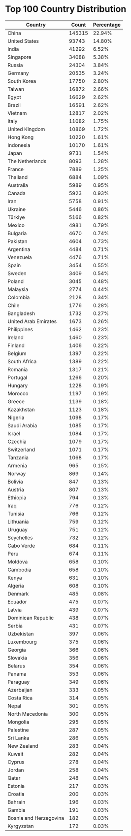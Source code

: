 # Top 100 Country Distribution
| Country | Count | Percentage |
|----|----|----|
| China | 145315 | 22.94% |
| United States | 93743 | 14.80% |
| India | 41292 | 6.52% |
| Singapore | 34088 | 5.38% |
| Russia | 24304 | 3.84% |
| Germany | 20535 | 3.24% |
| South Korea | 17750 | 2.80% |
| Taiwan | 16872 | 2.66% |
| Egypt | 16629 | 2.62% |
| Brazil | 16591 | 2.62% |
| Vietnam | 12817 | 2.02% |
| Italy | 11082 | 1.75% |
| United Kingdom | 10869 | 1.72% |
| Hong Kong | 10220 | 1.61% |
| Indonesia | 10170 | 1.61% |
| Japan | 9731 | 1.54% |
| The Netherlands | 8093 | 1.28% |
| France | 7889 | 1.25% |
| Thailand | 6884 | 1.09% |
| Australia | 5989 | 0.95% |
| Canada | 5923 | 0.93% |
| Iran | 5758 | 0.91% |
| Ukraine | 5446 | 0.86% |
| Türkiye | 5166 | 0.82% |
| Mexico | 4981 | 0.79% |
| Bulgaria | 4670 | 0.74% |
| Pakistan | 4604 | 0.73% |
| Argentina | 4484 | 0.71% |
| Venezuela | 4476 | 0.71% |
| Spain | 3454 | 0.55% |
| Sweden | 3409 | 0.54% |
| Poland | 3045 | 0.48% |
| Malaysia | 2774 | 0.44% |
| Colombia | 2128 | 0.34% |
| Chile | 1776 | 0.28% |
| Bangladesh | 1732 | 0.27% |
| United Arab Emirates | 1673 | 0.26% |
| Philippines | 1462 | 0.23% |
| Ireland | 1460 | 0.23% |
| Finland | 1406 | 0.22% |
| Belgium | 1397 | 0.22% |
| South Africa | 1389 | 0.22% |
| Romania | 1317 | 0.21% |
| Portugal | 1266 | 0.20% |
| Hungary | 1228 | 0.19% |
| Morocco | 1197 | 0.19% |
| Greece | 1139 | 0.18% |
| Kazakhstan | 1123 | 0.18% |
| Nigeria | 1098 | 0.17% |
| Saudi Arabia | 1085 | 0.17% |
| Israel | 1084 | 0.17% |
| Czechia | 1079 | 0.17% |
| Switzerland | 1071 | 0.17% |
| Tanzania | 1068 | 0.17% |
| Armenia | 965 | 0.15% |
| Norway | 869 | 0.14% |
| Bolivia | 847 | 0.13% |
| Austria | 807 | 0.13% |
| Ethiopia | 794 | 0.13% |
| Iraq | 776 | 0.12% |
| Tunisia | 766 | 0.12% |
| Lithuania | 759 | 0.12% |
| Uruguay | 751 | 0.12% |
| Seychelles | 732 | 0.12% |
| Cabo Verde | 684 | 0.11% |
| Peru | 674 | 0.11% |
| Moldova | 658 | 0.10% |
| Cambodia | 658 | 0.10% |
| Kenya | 631 | 0.10% |
| Algeria | 608 | 0.10% |
| Denmark | 485 | 0.08% |
| Ecuador | 475 | 0.07% |
| Latvia | 439 | 0.07% |
| Dominican Republic | 438 | 0.07% |
| Serbia | 431 | 0.07% |
| Uzbekistan | 397 | 0.06% |
| Luxembourg | 375 | 0.06% |
| Georgia | 366 | 0.06% |
| Slovakia | 356 | 0.06% |
| Belarus | 354 | 0.06% |
| Panama | 353 | 0.06% |
| Paraguay | 349 | 0.06% |
| Azerbaijan | 333 | 0.05% |
| Costa Rica | 314 | 0.05% |
| Nepal | 301 | 0.05% |
| North Macedonia | 300 | 0.05% |
| Mongolia | 295 | 0.05% |
| Palestine | 287 | 0.05% |
| Sri Lanka | 286 | 0.05% |
| New Zealand | 283 | 0.04% |
| Kuwait | 282 | 0.04% |
| Cyprus | 278 | 0.04% |
| Jordan | 258 | 0.04% |
| Qatar | 248 | 0.04% |
| Estonia | 217 | 0.03% |
| Croatia | 200 | 0.03% |
| Bahrain | 196 | 0.03% |
| Gambia | 191 | 0.03% |
| Bosnia and Herzegovina | 182 | 0.03% |
| Kyrgyzstan | 172 | 0.03% |

